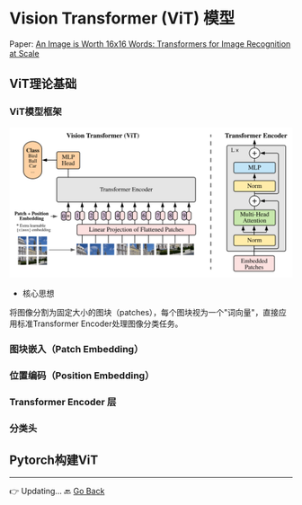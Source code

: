 # Vision Transformer (ViT) 模型

Paper: [An Image is Worth 16x16 Words: Transformers for Image Recognition at Scale](https://arxiv.org/abs/2010.11929)

## ViT理论基础

### ViT模型框架

<img src="assets/vit-arch.png" width=900/>

- 核心思想

将图像分割为固定大小的图块（patches），每个图块视为一个"词向量"，直接应用标准Transformer Encoder处理图像分类任务。

### 图块嵌入（Patch Embedding）

### 位置编码（Position Embedding）

### Transformer Encoder 层

### 分类头

## Pytorch构建ViT

***
👉 Updating...
🔙 [Go Back](README.md)

